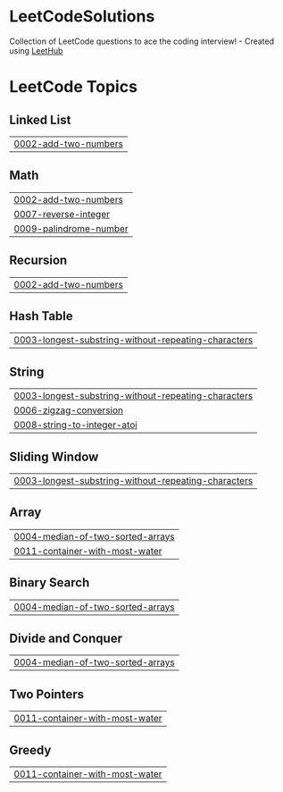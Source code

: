 # LeetCodeSolutions
Collection of LeetCode questions to ace the coding interview! - Created using [LeetHub](https://github.com/QasimWani/LeetHub)

<!---LeetCode Topics Start-->
# LeetCode Topics
## Linked List
|  |
| ------- |
| [0002-add-two-numbers](https://github.com/Ponte348/LeetCodeSolutions/tree/master/0002-add-two-numbers) |
## Math
|  |
| ------- |
| [0002-add-two-numbers](https://github.com/Ponte348/LeetCodeSolutions/tree/master/0002-add-two-numbers) |
| [0007-reverse-integer](https://github.com/Ponte348/LeetCodeSolutions/tree/master/0007-reverse-integer) |
| [0009-palindrome-number](https://github.com/Ponte348/LeetCodeSolutions/tree/master/0009-palindrome-number) |
## Recursion
|  |
| ------- |
| [0002-add-two-numbers](https://github.com/Ponte348/LeetCodeSolutions/tree/master/0002-add-two-numbers) |
## Hash Table
|  |
| ------- |
| [0003-longest-substring-without-repeating-characters](https://github.com/Ponte348/LeetCodeSolutions/tree/master/0003-longest-substring-without-repeating-characters) |
## String
|  |
| ------- |
| [0003-longest-substring-without-repeating-characters](https://github.com/Ponte348/LeetCodeSolutions/tree/master/0003-longest-substring-without-repeating-characters) |
| [0006-zigzag-conversion](https://github.com/Ponte348/LeetCodeSolutions/tree/master/0006-zigzag-conversion) |
| [0008-string-to-integer-atoi](https://github.com/Ponte348/LeetCodeSolutions/tree/master/0008-string-to-integer-atoi) |
## Sliding Window
|  |
| ------- |
| [0003-longest-substring-without-repeating-characters](https://github.com/Ponte348/LeetCodeSolutions/tree/master/0003-longest-substring-without-repeating-characters) |
## Array
|  |
| ------- |
| [0004-median-of-two-sorted-arrays](https://github.com/Ponte348/LeetCodeSolutions/tree/master/0004-median-of-two-sorted-arrays) |
| [0011-container-with-most-water](https://github.com/Ponte348/LeetCodeSolutions/tree/master/0011-container-with-most-water) |
## Binary Search
|  |
| ------- |
| [0004-median-of-two-sorted-arrays](https://github.com/Ponte348/LeetCodeSolutions/tree/master/0004-median-of-two-sorted-arrays) |
## Divide and Conquer
|  |
| ------- |
| [0004-median-of-two-sorted-arrays](https://github.com/Ponte348/LeetCodeSolutions/tree/master/0004-median-of-two-sorted-arrays) |
## Two Pointers
|  |
| ------- |
| [0011-container-with-most-water](https://github.com/Ponte348/LeetCodeSolutions/tree/master/0011-container-with-most-water) |
## Greedy
|  |
| ------- |
| [0011-container-with-most-water](https://github.com/Ponte348/LeetCodeSolutions/tree/master/0011-container-with-most-water) |
<!---LeetCode Topics End-->